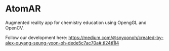 # AtomAR
Augmented reality app for chemistry education using OpengGL and OpenCV.

Follow our development here: https://medium.com/@snyoonoh/created-by-alex-ouyang-seung-yoon-oh-dede5c7ac70a#.tl24tl1l4

